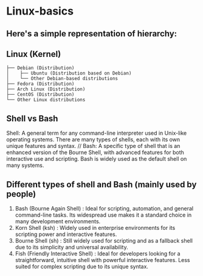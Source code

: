 # Linux-basics
## Here's a simple representation of hierarchy:
## Linux (Kernel)
    ├── Debian (Distribution)
    │    ├── Ubuntu (Distribution based on Debian)
    │    └── Other Debian-based distributions
    ├── Fedora (Distribution)
    ├── Arch Linux (Distribution)
    ├── CentOS (Distribution)
    └── Other Linux distributions

## Shell vs Bash
Shell: A general term for any command-line interpreter used in Unix-like operating systems. There are many types of shells, each with its own unique features and syntax. //
Bash: A specific type of shell that is an enhanced version of the Bourne Shell, with advanced features for both interactive use and scripting. Bash is widely used as the default shell on many systems.

## Different types of shell and Bash (mainly used by people)
1. Bash (Bourne Again Shell) : Ideal for scripting, automation, and general command-line tasks. Its widespread use makes it a standard choice in many development environments.
2. Korn Shell (ksh) : Widely used in enterprise environments for its scripting power and interactive features.
3. Bourne Shell (sh) : Still widely used for scripting and as a fallback shell due to its simplicity and universal availability.
4. Fish (Friendly Interactive Shell) : Ideal for developers looking for a straightforward, intuitive shell with powerful interactive features. Less suited for complex scripting due to its unique syntax.
